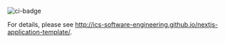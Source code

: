 ![ci-badge](https://github.com/manoa-spots/manoa-spots-app/workflows/manoa-spots/badge.svg)


For details, please see http://ics-software-engineering.github.io/nextjs-application-template/.
